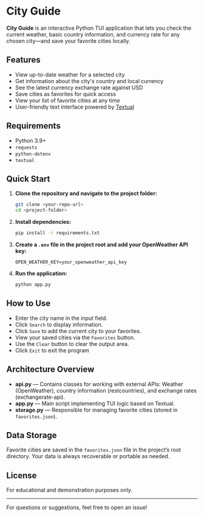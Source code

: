 # City Guide

**City Guide** is an interactive Python TUI application that lets you check the current weather, basic country information, and currency rate for any chosen city—and save your favorite cities locally.

## Features

- View up-to-date weather for a selected city
- Get information about the city's country and local currency
- See the latest currency exchange rate against USD
- Save cities as favorites for quick access
- View your list of favorite cities at any time
- User-friendly text interface powered by [Textual](https://textual.textualize.io/)

## Requirements

- Python 3.9+
- `requests`
- `python-dotenv`
- `textual`

## Quick Start

1. **Clone the repository and navigate to the project folder:**
    ```bash
    git clone <your-repo-url>
    cd <project-folder>
    ```

2. **Install dependencies:**
    ```bash
    pip install -r requirements.txt
    ```

3. **Create a `.env` file in the project root and add your OpenWeather API key:**
    ```
    OPEN_WEATHER_KEY=your_openweather_api_key
    ```

4. **Run the application:**
    ```bash
    python app.py
    ```

## How to Use

- Enter the city name in the input field.
- Click `Search` to display information.
- Click `Save` to add the current city to your favorites.
- View your saved cities via the `Favorites` button.
- Use the `Clear` button to clear the output area.
- Click `Exit` to exit the program

## Architecture Overview

- **api.py** — Contains classes for working with external APIs: Weather (OpenWeather), country information (restcountries), and exchange rates (exchangerate-api).
- **app.py** — Main script implementing TUI logic based on Textual.
- **storage.py** — Responsible for managing favorite cities (stored in `favorites.json`).

## Data Storage

Favorite cities are saved in the `favorites.json` file in the project’s root directory. Your data is always recoverable or portable as needed.

## License

For educational and demonstration purposes only.

---

For questions or suggestions, feel free to open an issue!